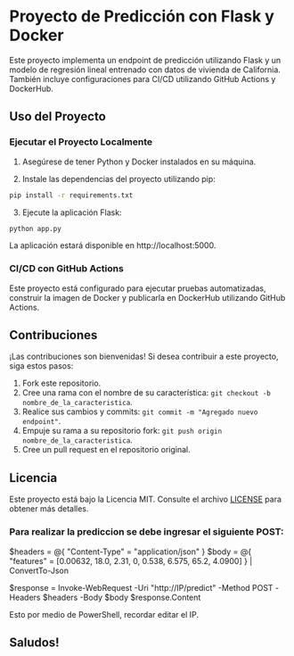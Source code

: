 
# Proyecto de Predicción con Flask y Docker

Este proyecto implementa un endpoint de predicción utilizando Flask y un modelo de regresión lineal entrenado con datos de vivienda de California. También incluye configuraciones para CI/CD utilizando GitHub Actions y DockerHub.

## Uso del Proyecto

### Ejecutar el Proyecto Localmente

1. Asegúrese de tener Python y Docker instalados en su máquina.

2. Instale las dependencias del proyecto utilizando pip:

```bash
pip install -r requirements.txt
```

3. Ejecute la aplicación Flask:

```bash
python app.py
```

La aplicación estará disponible en http://localhost:5000.

### CI/CD con GitHub Actions

Este proyecto está configurado para ejecutar pruebas automatizadas, construir la imagen de Docker y publicarla en DockerHub utilizando GitHub Actions.

## Contribuciones

¡Las contribuciones son bienvenidas! Si desea contribuir a este proyecto, siga estos pasos:

1. Fork este repositorio.
2. Cree una rama con el nombre de su característica: `git checkout -b nombre_de_la_caracteristica`.
3. Realice sus cambios y commits: `git commit -m "Agregado nuevo endpoint"`.
4. Empuje su rama a su repositorio fork: `git push origin nombre_de_la_caracteristica`.
5. Cree un pull request en el repositorio original.

## Licencia

Este proyecto está bajo la Licencia MIT. Consulte el archivo [LICENSE](LICENSE) para obtener más detalles.

### Para realizar la prediccion se debe ingresar el siguiente POST:

$headers = @{ "Content-Type" = "application/json" }
$body = @{
    "features" = [0.00632, 18.0, 2.31, 0, 0.538, 6.575, 65.2, 4.0900]
} | ConvertTo-Json

$response = Invoke-WebRequest -Uri "http://IP/predict" -Method POST -Headers $headers -Body $body
$response.Content

Esto por medio de PowerShell, recordar editar el IP.

## Saludos!
